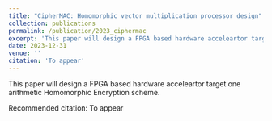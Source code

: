 ```yaml
---
title: "CipherMAC: Homomorphic vector multiplication processor design"
collection: publications
permalink: /publication/2023_ciphermac
excerpt: 'This paper will design a FPGA based hardware acceleartor target one arithmetic Homomorphic Encryption scheme.'
date: 2023-12-31
venue: '' 
citation: 'To appear'
---
```

This paper will design a FPGA based hardware acceleartor target one arithmetic Homomorphic Encryption scheme.

Recommended citation: To appear
  
